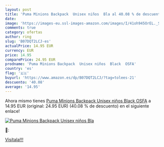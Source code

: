 ```yaml
---
layout: post
title: 'Puma Minions Backpack  Unisex niños  Bla al 40.08 % de descuento'
date: 
image: 'https://images-eu.ssl-images-amazon.com/images/I/41oh945OrEL._SL200_.jpg'
comments: true
category: ofertas
author: ring
slug: 'B07DQT2LCJ-es'
actualPrice: 14.95 EUR
currency: EUR
price: 14.95
comparePrice: 24.95 EUR
prodname: 'Puma Minions Backpack  Unisex niños  Black  OSFA'
country: 'es'
flag: '🇪🇸'
buyurl: 'https://www.amazon.es/dp/B07DQT2LCJ/?tag=tolees-21'
descuento: '40.08'
average: '14.95'
---
```


Ahora mismo tienes [Puma Minions Backpack  Unisex niños  Black  OSFA](https://www.amazon.es/dp/B07DQT2LCJ/?tag=tolees-21) a 14.95 EUR (original: 24.95 EUR) (40.08 %  de descuento) en el siguiente enlace!

[![Puma Minions Backpack  Unisex niños  Bla](https://images-eu.ssl-images-amazon.com/images/I/41oh945OrEL._SL200_.jpg)](https://www.amazon.es/dp/B07DQT2LCJ/?tag=tolees-21)

🔎:


[Visítala!!!](https://www.amazon.es/dp/B07DQT2LCJ/?tag=tolees-21)
